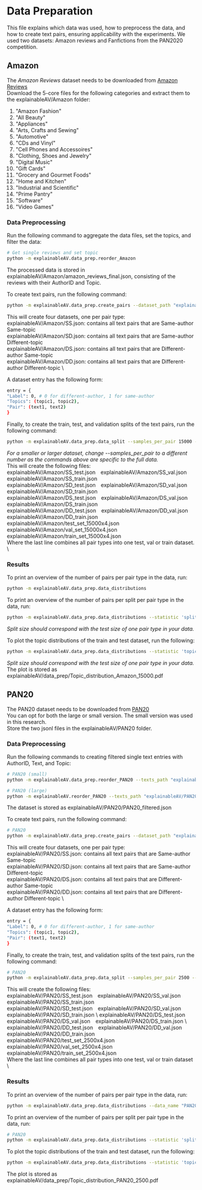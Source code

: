 # Data Preparation
This file explains which data was used, how to preprocess the data, and how to create text pairs, ensuring applicability with the experiments. 
We used two datasets: Amazon reviews and Fanfictions from the PAN2020 competition.

## Amazon
The *Amazon Reviews* dataset needs to be downloaded from [Amazon Reviews](https://nijianmo.github.io/amazon/index.html) \
Download the 5-core files for the following categories and extract them to the explainableAV/Amazon folder:
<ol>
  <li>"Amazon Fashion"</li>
  <li>"All Beauty"</li>
  <li>"Appliances"</li>
  <li>"Arts, Crafts and Sewing"</li>
  <li>"Automotive"</li>
  <li>"CDs and Vinyl"</li>
  <li>"Cell Phones and Accessoires"</li>
  <li>"Clothing, Shoes and Jewelry"</li>
  <li>"Digital Music"</li>
  <li>"Gift Cards"</li>
  <li>"Grocery and Gourmet Foods"</li>
  <li>"Home and Kitchen"</li>
  <li>"Industrial and Scientific"</li>
  <li>"Prime Pantry"</li>
  <li>"Software"</li>
  <li>"Video Games"</li>
</ol> 

### Data Preprocessing
Run the following command to aggregate the data files, set the topics, and filter the data:
```sh
# Get single reviews and set topic
python -m explainableAV.data_prep.reorder_Amazon
```
The processed data is stored in explainableAV/Amazon/amazon_reviews_final.json, consisting of the reviews with their AuthorID and Topic.

To create text pairs, run the following command:
```sh
python -m explainableAV.data_prep.create_pairs --dataset_path "explainableAV/Amazon/amazon_reviews_final.json" --SS_file_path "explainableAV/Amazon/SS.json" --SD_file_path "explainableAV/Amazon/SD.json" --DS_file_path "explainableAV/Amazon/DS.json" --DD_file_path "explainableAV/Amazon/DD.json"
```
This will create four datasets, one per pair type: \
explainableAV/Amazon/SS.json: contains all text pairs that are Same-author Same-topic \
explainableAV/Amazon/SD.json: contains all text pairs that are Same-author Different-topic \
explainableAV/Amazon/DS.json: contains all text pairs that are Different-author Same-topic \
explainableAV/Amazon/DD.json: contains all text pairs that are Different-author Different-topic \

A dataset entry has the following form:
```sh
entry = {
"Label": 0, # 0 for different-author, 1 for same-author
"Topics": (topic1, topic2),
"Pair": (text1, text2)
}
```

Finally, to create the train, test, and validation splits of the text pairs, run the following command:
```sh
python -m explainableAV.data_prep.data_split --samples_per_pair 15000 --SS_file_path "explainableAV/Amazon/SS.json" --SD_file_path "explainableAV/Amazon/SD.json" --DS_file_path "explainableAV/Amazon/DS.json" --DD_file_path "explainableAV/Amazon/DD.json"
```
*For a smaller or larger dataset, change --samples_per_pair to a different number as the commands above are specific to the full data.* \
This will create the following files: \
explainableAV/Amazon/SS_test.json&emsp;explainableAV/Amazon/SS_val.json&emsp;explainableAV/Amazon/SS_train.json \
explainableAV/Amazon/SD_test.json&emsp;explainableAV/Amazon/SD_val.json&emsp;explainableAV/Amazon/SD_train.json \
explainableAV/Amazon/DS_test.json&emsp;explainableAV/Amazon/DS_val.json&emsp;explainableAV/Amazon/DS_train.json \
explainableAV/Amazon/DD_test.json&emsp;explainableAV/Amazon/DD_val.json&emsp;explainableAV/Amazon/DD_train.json \
explainableAV/Amazon/test_set_15000x4.json&emsp;explainableAV/Amazon/val_set_15000x4.json&emsp;explainableAV/Amazon/train_set_15000x4.json \
Where the last line combines all pair types into one test, val or train dataset. \

### Results
To print an overview of the number of pairs per pair type in the data, run:
```sh
python -m explainableAV.data_prep.data_distributions
```

To print an overview of the number of pairs per split per pair type in the data, run:
```sh
python -m explainableAV.data_prep.data_distributions --statistic 'splits' --split_size 15000
```
*Split size should correspond with the test size of one pair type in your data.*

To plot the topic distributions of the train and test dataset, run the following:
```sh
python -m explainableAV.data_prep.data_distributions --statistic 'topic_distribution' --split_size 15000
```
*Split size should correspond with the test size of one pair type in your data.* \
The plot is stored as explainableAV/data_prep/Topic_distribution_Amazon_15000.pdf

## PAN20
The PAN20 dataset needs to be downloaded from [PAN20](https://zenodo.org/records/3724096) \
You can opt for both the large or small version. The small version was used in this research. \
Store the two jsonl files in the explainableAV/PAN20 folder.

### Data Preprocessing
Run the following commands to creating filtered single text entries with AuthorID, Text, and Topic:
```sh
# PAN20 (small)
python -m explainableAV.data_prep.reorder_PAN20 --texts_path "explainableAV/PAN20/.pan20-authorship-verification-training-small.jsonl" --label_path "explainableAV/PAN20/pan20-authorship-verification-training-small-truth.jsonl"

# PAN20 (large)
python -m explainableAV.reorder_PAN20 --texts_path "explainableAV/PAN20/pan20-authorship-verification-training-large.jsonl" --label_path "explainableAV/PAN20/pan20-authorship-verification-training-large-truth.jsonl"
```
The dataset is stored as explainableAV/PAN20/PAN20_filtered.json

To create text pairs, run the following command:
```sh
# PAN20
python -m explainableAV.data_prep.create_pairs --dataset_path "explainableAV/PAN20/PAN20_filtered.json" --SS_file_path "explainableAV/PAN20/SS.json" --SD_file_path "explainableAV/PAN20/SD.json" --DS_file_path "explainableAV/PAN20/DS.json" --DD_file_path "explainableAV/PAN20/DD.json"
```
This will create four datasets, one per pair type: \
explainableAV/PAN20/SS.json: contains all text pairs that are Same-author Same-topic \
explainableAV/PAN20/SD.json: contains all text pairs that are Same-author Different-topic \
explainableAV/PAN20/DS.json: contains all text pairs that are Different-author Same-topic \
explainableAV/PAN20/DD.json: contains all text pairs that are Different-author Different-topic \

A dataset entry has the following form:
```sh
entry = {
"Label": 0, # 0 for different-author, 1 for same-author
"Topics": (topic1, topic2),
"Pair": (text1, text2)
}
```

Finally, to create the train, test, and validation splits of the text pairs, run the following command:
```sh
# PAN20
python -m explainableAV.data_prep.data_split --samples_per_pair 2500 --SS_file_path "explainableAV/PAN20/SS.json" --SD_file_path "explainableAV/PAN20/SD.json" --DS_file_path "explainableAV/PAN20/DS.json" --DD_file_path "explainableAV/PAN20/DD.json"
```
This will create the following files: \
explainableAV/PAN20/SS_test.json&emsp;explainableAV/PAN20/SS_val.json&emsp;explainableAV/PAN20/SS_train.json \
explainableAV/PAN20/SD_test.json&emsp;explainableAV/PAN20/SD_val.json&emsp;explainableAV/PAN20/SD_train.json \ 
explainableAV/PAN20/DS_test.json&emsp;explainableAV/PAN20/DS_val.json&emsp;explainableAV/PAN20/DS_train.json \ 
explainableAV/PAN20/DD_test.json&emsp;explainableAV/PAN20/DD_val.json&emsp;explainableAV/PAN20/DD_train.json \
explainableAV/PAN20/test_set_2500x4.json&emsp;explainableAV/PAN20/val_set_2500x4.json&emsp;explainableAV/PAN20/train_set_2500x4.json \
Where the last line combines all pair types into one test, val or train dataset \

### Results

To print an overview of the number of pairs per pair type in the data, run:
```sh
python -m explainableAV.data_prep.data_distributions --data_name "PAN20"
```

To print an overview of the number of pairs per split per pair type in the data, run:
```sh
# PAN20
python -m explainableAV.data_prep.data_distributions --statistic 'splits' --data_name "PAN20" --split_size 2500
```

To plot the topic distributions of the train and test dataset, run the following:
```sh
python -m explainableAV.data_prep.data_distributions --statistic 'topic_distribution' --data_name "PAN20" --split_size 2500
```
The plot is stored as explainableAV/data_prep/Topic_distribution_PAN20_2500.pdf
